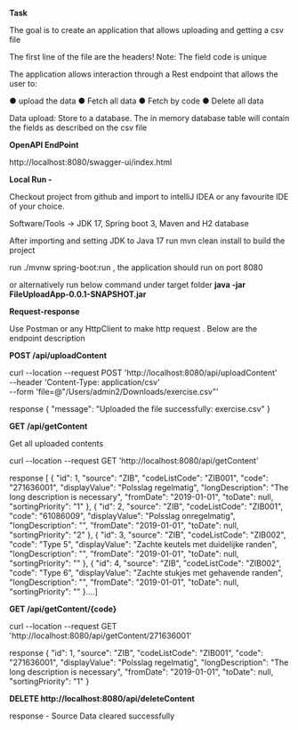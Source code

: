 **Task**

The goal is to create an application that allows uploading and getting a csv file

The first line of the file are the headers!
Note: The field code is unique

The application allows interaction through a Rest endpoint that allows the user to:

●	upload the data
●	Fetch all data
●	Fetch by code
●	Delete all data

Data upload:
Store to a database. The in memory database table will contain the fields as described on the csv file


**OpenAPI EndPoint**

http://localhost:8080/swagger-ui/index.html

**Local Run -** 

 Checkout project from github and import to intelliJ IDEA or any favourite IDE of your choice.

 Software/Tools ->
  JDK 17, Spring boot 3, Maven and H2 database

 After importing and setting JDK to Java 17  run mvn clean install to build the project 

 run ./mvnw spring-boot:run , the application should run on port 8080

or alternatively run below command under target folder 
**java -jar FileUploadApp-0.0.1-SNAPSHOT.jar**


**Request-response** 


Use Postman or any HttpClient to make http request . Below are the endpoint description 


**POST /api/uploadContent**

curl --location --request POST 'http://localhost:8080/api/uploadContent' \
--header 'Content-Type: application/csv' \
--form 'file=@"/Users/admin2/Downloads/exercise.csv"'

response
{
"message": "Uploaded the file successfully: exercise.csv"
}

**GET /api/getContent**

Get all uploaded contents

curl --location --request GET 'http://localhost:8080/api/getContent'

response
[
{
"id": 1,
"source": "ZIB",
"codeListCode": "ZIB001",
"code": "271636001",
"displayValue": "Polsslag regelmatig",
"longDescription": "The long description is necessary",
"fromDate": "2019-01-01",
"toDate": null,
"sortingPriority": "1"
},
{
"id": 2,
"source": "ZIB",
"codeListCode": "ZIB001",
"code": "61086009",
"displayValue": "Polsslag onregelmatig",
"longDescription": "",
"fromDate": "2019-01-01",
"toDate": null,
"sortingPriority": "2"
},
{
"id": 3,
"source": "ZIB",
"codeListCode": "ZIB002",
"code": "Type 5",
"displayValue": "Zachte keutels met duidelijke randen",
"longDescription": "",
"fromDate": "2019-01-01",
"toDate": null,
"sortingPriority": ""
},
{
"id": 4,
"source": "ZIB",
"codeListCode": "ZIB002",
"code": "Type 6",
"displayValue": "Zachte stukjes met gehavende randen",
"longDescription": "",
"fromDate": "2019-01-01",
"toDate": null,
"sortingPriority": ""
}....]

**GET /api/getContent/{code}**

curl --location --request GET 'http://localhost:8080/api/getContent/271636001'

response
{
"id": 1,
"source": "ZIB",
"codeListCode": "ZIB001",
"code": "271636001",
"displayValue": "Polsslag regelmatig",
"longDescription": "The long description is necessary",
"fromDate": "2019-01-01",
"toDate": null,
"sortingPriority": "1"
}


**DELETE http://localhost:8080/api/deleteContent**

response -  Source Data cleared successfully



